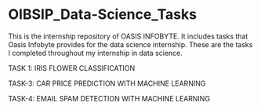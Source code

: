 # OIBSIP_Data-Science_Tasks
This is the internship repository of OASIS INFOBYTE. 
It includes tasks that Oasis Infobyte provides for the data science internship.
These are the tasks I completed throughout my internship in data science.

TASK 1: IRIS FLOWER CLASSIFICATION

TASK-3: CAR PRICE PREDICTION WITH MACHINE LEARNING

TASK-4: EMAIL SPAM DETECTION WITH MACHINE LEARNING
